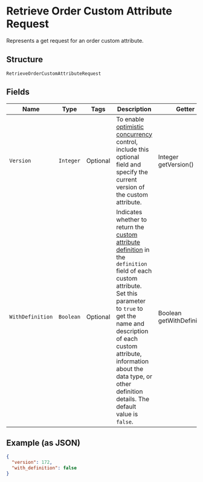 
# Retrieve Order Custom Attribute Request

Represents a get request for an order custom attribute.

## Structure

`RetrieveOrderCustomAttributeRequest`

## Fields

| Name | Type | Tags | Description | Getter |
|  --- | --- | --- | --- | --- |
| `Version` | `Integer` | Optional | To enable [optimistic concurrency](https://developer.squareup.com/docs/build-basics/common-api-patterns/optimistic-concurrency)<br>control, include this optional field and specify the current version of the custom attribute. | Integer getVersion() |
| `WithDefinition` | `Boolean` | Optional | Indicates whether to return the [custom attribute definition](entity:CustomAttributeDefinition) in the `definition` field of each<br>custom attribute. Set this parameter to `true` to get the name and description of each custom attribute,<br>information about the data type, or other definition details. The default value is `false`. | Boolean getWithDefinition() |

## Example (as JSON)

```json
{
  "version": 172,
  "with_definition": false
}
```

